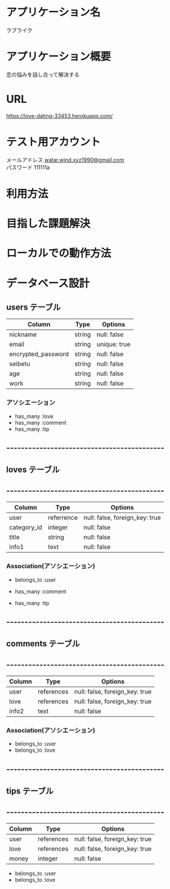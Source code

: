# アプリケーション名
ラブライク
# アプリケーション概要
恋の悩みを話し合って解決する
# URL
https://love-dating-33453.herokuapp.com/
# テスト用アカウント
メールアドレス watar.wind.xyz1990@gmail.com<br>
パスワード     111111a

# 利用方法

# 目指した課題解決


# ローカルでの動作方法

# データベース設計                       


## users テーブル                              
| Column             | Type   | Options      |
| --------           | ------ | -----------  |
| nickname           | string | null: false  |
| email              | string | unique: true |
| encrypted_password | string | null: false  |
| seibetu            | string | null: false  |
| age                | string | null: false  |
| work               | string | null: false  |


### アソシエーション

- has_many :love
- has_many :comment
- has_many :tip




## -------------------------------------------
## loves テーブル
## -------------------------------------------
| Column           | Type       | Options     |
| ------           | ------     | ----------- |
| user             | referrence | null: false, foreign_key: true |
| category_id      | integer    | null: false |
| title            | string     | null: false |
| info1            | text       | null: false |


### Association(アソシエーション)

- belongs_to :user

- has_many   :comment
- has_many   :tip




## -------------------------------------------
## comments テーブル
## -------------------------------------------

| Column     | Type       | Options                        |
| ------     | ---------- | ------------------------------ |
| user       | references | null: false, foreign_key: true |
| love       | references | null: false, foreign_key: true |
| info2      | text       | null: false |

### Association(アソシエーション)

- belongs_to :user
- belongs_to :love

## -------------------------------------------
## tips テーブル
## -------------------------------------------

| Column     | Type       | Options                        |
| ------     | ---------- | ------------------------------ |
| user       | references | null: false, foreign_key: true |
| love       | references | null: false, foreign_key: true |
| money      | integer    | null: false                    |

- belongs_to :user
- belongs_to :love